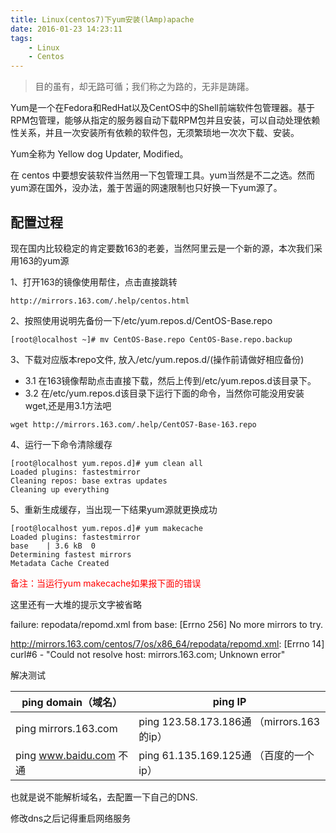 ```yaml
---
title: Linux(centos7)下yum安装(lAmp)apache
date: 2016-01-23 14:23:11
tags:
    - Linux
    - Centos
---
```


> 目的虽有，却无路可循；我们称之为路的，无非是踌躇。

Yum是一个在Fedora和RedHat以及CentOS中的Shell前端软件包管理器。基于RPM包管理，能够从指定的服务器自动下载RPM包并且安装，可以自动处理依赖性关系，并且一次安装所有依赖的软件包，无须繁琐地一次次下载、安装。

<!-- more -->

Yum全称为 Yellow dog Updater, Modified。

在 centos 中要想安装软件当然用一下包管理工具。yum当然是不二之选。然而yum源在国外，没办法，羞于苦逼的网速限制也只好换一下yum源了。

## 配置过程

现在国内比较稳定的肯定要数163的老姜，当然阿里云是一个新的源，本次我们采用163的yum源

1、打开163的镜像使用帮住，点击直接跳转
```
http://mirrors.163.com/.help/centos.html
```
2、按照使用说明先备份一下/etc/yum.repos.d/CentOS-Base.repo
```
[root@localhost ~]# mv CentOS-Base.repo CentOS-Base.repo.backup
```
3、下载对应版本repo文件, 放入/etc/yum.repos.d/(操作前请做好相应备份)
  * 3.1 在163镜像帮助点击直接下载，然后上传到/etc/yum.repos.d该目录下。
  * 3.2 在/etc/yum.repos.d该目录下运行下面的命令，当然你可能没用安装wget,还是用3.1方法吧
```
wget http://mirrors.163.com/.help/CentOS7-Base-163.repo
```
4、运行一下命令清除缓存
```
[root@localhost yum.repos.d]# yum clean all
Loaded plugins: fastestmirror
Cleaning repos: base extras updates
Cleaning up everything
```
5、重新生成缓存，当出现一下结果yum源就更换成功
```
[root@localhost yum.repos.d]# yum makecache
Loaded plugins: fastestmirror
base    | 3.6 kB  0
Determining fastest mirrors
Metadata Cache Created
```
<span style="color:red">备注：当运行yum makecache如果报下面的错误</span>

这里还有一大堆的提示文字被省略

failure: repodata/repomd.xml from base: [Errno 256] No more mirrors to try.

http://mirrors.163.com/centos/7/os/x86_64/repodata/repomd.xml: [Errno 14] curl#6 - "Could not resolve host: mirrors.163.com; Unknown error"

解决测试

| ping domain（域名）	|  ping IP |
|---- |----|
|ping mirrors.163.com |ping 123.58.173.186通    （mirrors.163的ip）|
|ping www.baidu.com   不通  |ping 61.135.169.125通   （百度的一个ip）|
也就是说不能解析域名，去配置一下自己的DNS.

修改dns之后记得重启网络服务